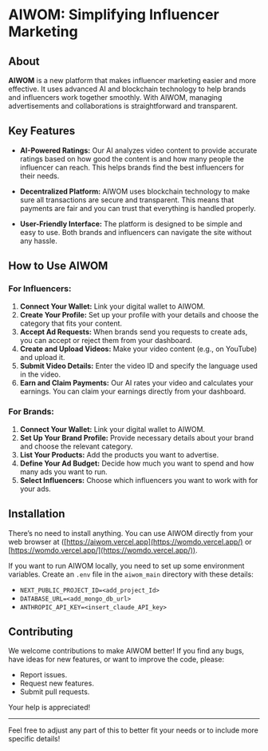 # AIWOM: Simplifying Influencer Marketing

## About

**AIWOM** is a new platform that makes influencer marketing easier and more effective. It uses advanced AI and blockchain technology to help brands and influencers work together smoothly. With AIWOM, managing advertisements and collaborations is straightforward and transparent.

## Key Features

- **AI-Powered Ratings:** Our AI analyzes video content to provide accurate ratings based on how good the content is and how many people the influencer can reach. This helps brands find the best influencers for their needs.
  
- **Decentralized Platform:** AIWOM uses blockchain technology to make sure all transactions are secure and transparent. This means that payments are fair and you can trust that everything is handled properly.

- **User-Friendly Interface:** The platform is designed to be simple and easy to use. Both brands and influencers can navigate the site without any hassle.

## How to Use AIWOM

### For Influencers:

1. **Connect Your Wallet:** Link your digital wallet to AIWOM.
2. **Create Your Profile:** Set up your profile with your details and choose the category that fits your content.
3. **Accept Ad Requests:** When brands send you requests to create ads, you can accept or reject them from your dashboard.
4. **Create and Upload Videos:** Make your video content (e.g., on YouTube) and upload it.
5. **Submit Video Details:** Enter the video ID and specify the language used in the video.
6. **Earn and Claim Payments:** Our AI rates your video and calculates your earnings. You can claim your earnings directly from your dashboard.

### For Brands:

1. **Connect Your Wallet:** Link your digital wallet to AIWOM.
2. **Set Up Your Brand Profile:** Provide necessary details about your brand and choose the relevant category.
3. **List Your Products:** Add the products you want to advertise.
4. **Define Your Ad Budget:** Decide how much you want to spend and how many ads you want to run.
5. **Select Influencers:** Choose which influencers you want to work with for your ads.

## Installation

There’s no need to install anything. You can use AIWOM directly from your web browser at ([https://aiwom.vercel.app](https://womdo.vercel.app/) or [https://womdo.vercel.app/](https://womdo.vercel.app/)).

If you want to run AIWOM locally, you need to set up some environment variables. Create an `.env` file in the `aiwom_main` directory with these details:
- `NEXT_PUBLIC_PROJECT_ID=<add_project_Id>`
- `DATABASE_URL=<add_mongo_db_url>`
- `ANTHROPIC_API_KEY=<insert_claude_API_key>`

## Contributing

We welcome contributions to make AIWOM better! If you find any bugs, have ideas for new features, or want to improve the code, please:
- Report issues.
- Request new features.
- Submit pull requests.

Your help is appreciated!

---

Feel free to adjust any part of this to better fit your needs or to include more specific details!

